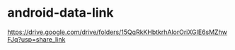 # android-data-link

https://drive.google.com/drive/folders/15QqRkKHbtkrhAlorOriXGIE6sMZhwFJq?usp=share_link
